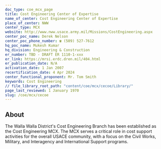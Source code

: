 ```yaml
---
doc_type: coe_mcx_page
title: Cost Engineering Center of Expertise
name_of_center: Cost Engineering Center of Expertise
place_of_center: NWW
center_type: MCX
website: http://www.nww.usace.army.mil/Missions/CostEngineering.aspx
center_poc_name: Derek Nelson
center_poc_phone_number: ☎ (509) 527-7612
hq_poc_name: Mukesh Kumar
hq_division: Engineering & Construction
er_number: TBD - DRAFT ER 1110-1-xxx
er_link: https://mrsi.erdc.dren.mil/404.html
er_publication_date: N/A
activation_date: 1 Jan 2007
recertification_date: 4 Apr 2024
center_functional_proponent: Mr. Tom Smith
keywords: Cost Engineering
// file_library_root_path: "content/coe/mcx/cecoe/Library/"
page_last_reviewed: 1 January 1970
slug: /coe/mcx/cecoe
---
```


## About

The Walla Walla District's Cost Engineering Branch has been established as the Cost Engineering MCX. The MCX serves a critical role in cost support activities for the overall USACE community, with a focus on the Civil Works, Military, and Interagency and International Support programs.


